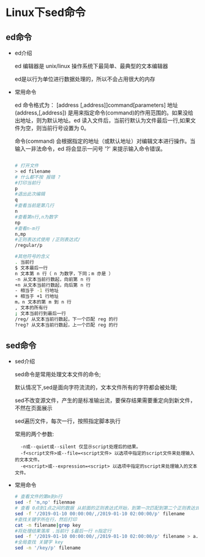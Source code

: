 # Linux下sed命令

## ed命令

- ed介绍

    ed 编辑器是 unix/linux 操作系统下最简单、最典型的文本编辑器

    ed是以行为单位进行数据处理的，所以不会占用很大的内存
- 常用命令

    ed 命令格式为：
        [address [,address]]command[parameters]
    地址(address,[,address]) 是用来指定命令(command)的作用范围的。如果没给出地址，则为默认地址。ed 读入文件后，当前行默认为文件最后一行,如果文件为空，则当前行号设置为 0。
    
    命令(command) 会根据指定的地址（或默认地址）对编辑文本进行操作。当输入一非法命令，ed 将会显示一问号 '?' 来提示输入命令错误。

    ```sh

   # 打开文件 
    > ed filename
    # 什么都不按 报错 ?
    #打印当前行
    p
    #退出此次编辑
    q
    #查看当前是第几行
    n
    #查看第n行,n为数字
    np
    #查看n-m行
    n,mp
    #正则表达式使用 /正则表达式/
    /regular/p

    #其他符号的含义
    . 当前行
    $ 文本最后一行
    n 文本第 n 行（ n 为数字，下同；m 亦是 ）
    -n 从文本当前行数起，向前第 n 行
    +n 从文本当前行数起，向后第 n 行
    - 相当于 -1 行地址
    + 相当于 +1 行地址
    m，n 文本的第 m 到 n 行
    , 文本的所有行
    ; 文本当前行到最后一行
    /reg/ 从文本当前行数起，下一个匹配 reg 的行
    ?reg? 从文本当前行数起，上一个匹配 reg 的行

    ```

## sed命令

- sed介绍

    sed命令是常用处理文本文件的命令;

    默认情况下,sed是面向字符流流的，文本文件所有的字符都会被处理;

    sed不改变源文件，产生的是标准输出流，要保存结果需要重定向到新文件，不然在页面展示

    sed遍历文件，每次一行，按照指定脚本执行 

    常用的两个参数:

        -n或--quiet或--silent 仅显示script处理后的结果。
        -f<script文件>或--file=<script文件> 以选项中指定的script文件来处理输入的文本文件。
        -e<script>或--expression=<script> 以选项中指定的script来处理输入的文本文件。


- 常用命令

    ```sh
    # 查看文件的第m到n行
    sed -f 'm,np' filenmae
    # 查看 0点到1点之间的数据 从前面的正则表达式开始，到第一次匹配到第二个正则表达式结束
    sed -f '/2019-01-10 00:00:00/,/2019-01-10 02:00:00/p' filename
    #查找关键字所在行，然后打印
    cat -n filename|grep key 
    #将处理结果落库 .当前行 $最后一行 n指定行
    sed -f '/2019-01-10 00:00:00/,/2019-01-10 02:00:00/p' filename > a.txt
    #全局查找 关键字 key
    sed -n '/key/p' filename
    

    ```
